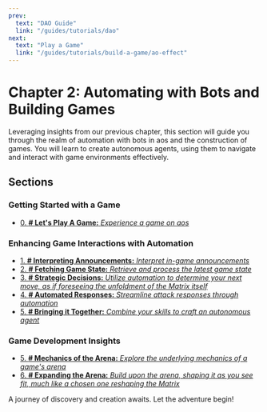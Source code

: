 ```yaml
---
prev:
  text: "DAO Guide"
  link: "/guides/tutorials/dao"
next:
  text: "Play a Game"
  link: "/guides/tutorials/build-a-game/ao-effect"
---
```


# Chapter 2: Automating with Bots and Building Games

Leveraging insights from our previous chapter, this section will guide you through the realm of automation with bots in aos and the construction of games. You will learn to create autonomous agents, using them to navigate and interact with game environments effectively.

## Sections

### Getting Started with a Game
- [0. **# Let's Play A Game:** _Experience a game on aos_](ao-effect)

### Enhancing Game Interactions with Automation
- [1. **# Interpreting Announcements:** _Interpret in-game announcements_](ao-effect)
- [2. **# Fetching Game State:** _Retrieve and process the latest game state_](ao-effect)
- [3. **# Strategic Decisions:** _Utilize automation to determine your next move, as if foreseeing the unfoldment of the Matrix itself_](ao-effect)
- [4. **# Automated Responses:** _Streamline attack responses through automation_](ao-effect)
- [5. **# Bringing it Together:** _Combine your skills to craft an autonomous agent_](ao-effect)

### Game Development Insights
- [5. **# Mechanics of the Arena:** _Explore the underlying mechanics of a game's arena_](ao-effect)
- [6. **# Expanding the Arena:** _Build upon the arena, shaping it as you see fit, much like a chosen one reshaping the Matrix_](ao-effect)

A journey of discovery and creation awaits. Let the adventure begin!
